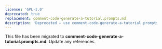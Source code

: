 ```yaml
---
license: 'GPL-3.0'
deprecated: true
replacement: comment-code-generate-a-tutorial.prompts.md
description: 'Deprecated – use comment-code-generate-a-tutorial.prompts.md instead.'
---
```


This file has been migrated to **comment-code-generate-a-tutorial.prompts.md**. Update any references.
